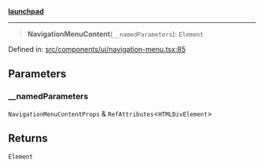 [**launchpad**](index.md)

***

> **NavigationMenuContent**(`__namedParameters`): `Element`

Defined in: [src/components/ui/navigation-menu.tsx:85](https://github.com/victorbratov/launchpad/blob/3cec89d9fa4be2794c552b4b2e488c08b6798868/src/components/ui/navigation-menu.tsx#L85)

## Parameters

### \_\_namedParameters

`NavigationMenuContentProps` & `RefAttributes`\<`HTMLDivElement`\>

## Returns

`Element`
